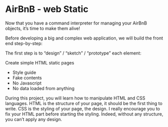 # AirBnB - web Static

Now that you have a command interpreter for managing your AirBnB objects, it’s time to make them alive!

Before developing a big and complex web application, we will build the front end step-by-step:

The first step is to “design” / “sketch” / “prototype” each element:

Create simple HTML static pages
* Style guide
* Fake contents
* No Javascript
* No data loaded from anything

During this project, you will learn how to manipulate HTML and CSS languages. HTML is the structure of your page, it should be the first thing to write. CSS is the styling of your page, the design. I really encourage you to fix your HTML part before starting the styling. Indeed, without any structure, you can’t apply any design.


